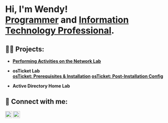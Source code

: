 <h1>Hi, I'm Wendy! <br/><a href="https://github.com/gwendus">Programmer</a> and <a href="https://www.linkedin.com/in/wendy-reyes-rodriguez-36a491211/)/">Information Technology Professional</a>.

<h2>👨‍💻 Projects:</h2>

- <b><a href="https://github.com/gwendus/NetworkTrafficLab/blob/main/README.md">Performing Activities on the Network Lab</a>

- <b>osTicket Lab</a><br />
<a href="https://github.com/gwendus/osTicket-Setup/blob/main/README.md">osTicket: Prerequisites & Installation</a>
<a href="https://github.com/gwendus/post-installation-configuration">osTicket: Post-Installation Config</a>



- <b>Active Directory Home Lab </b>


<h2> 🤳 Connect with me:</h2>

[<img align="left" alt="GwendusLearning | YouTube" width="22px" src="https://cdn.jsdelivr.net/npm/simple-icons@v3/icons/youtube.svg" />][youtube]
[<img align="left" alt="Wendy Reyes Rodriguez | LinkedIn" width="22px" src="https://cdn.jsdelivr.net/npm/simple-icons@v3/icons/linkedin.svg" />][linkedin]


[youtube]: https://www.youtube.com/@Gwendus
[linkedin]: https://www.linkedin.com/in/wendy-reyes-rodriguez-36a491211/

<!--
**gwendus/gwendus** is a ✨ _special_ ✨ repository because its `README.md` (this file) appears on your GitHub profile.

Here are some ideas to get you started:

- 🔭 I’m currently working on ...
- 🌱 I’m currently learning ...
- 👯 I’m looking to collaborate on ...
- 🤔 I’m looking for help with ...
- 💬 Ask me about ...
- 📫 How to reach me: ...
- ⚡ Fun fact: ...
-->
